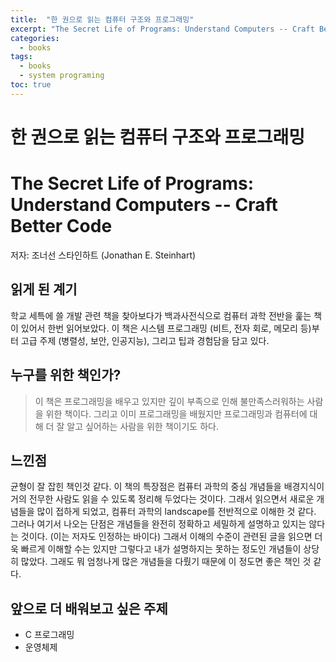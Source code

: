 ```yaml
---
title:  "한 권으로 읽는 컴퓨터 구조와 프로그래밍"
excerpt: "The Secret Life of Programs: Understand Computers -- Craft Better Code"
categories:
  - books
tags:
  - books
  - system programing
toc: true
---
```

# 한 권으로 읽는 컴퓨터 구조와 프로그래밍
# The Secret Life of Programs: Understand Computers -- Craft Better Code

저자: 조너선 스타인하트 (Jonathan E. Steinhart)

## 읽게 된 계기
학교 세특에 쓸 개발 관련 책을 찾아보다가 백과사전식으로 컴퓨터 과학 전반을 훑는 책이 있어서 한번 읽어보았다. 이 책은 시스템 프로그래밍 (비트, 전자 회로, 메모리 등)부터 고급 주제 (병렬성, 보안, 인공지능), 그리고 팁과 경험담을 담고 있다.

## 누구를 위한 책인가?
> 이 책은 프로그래밍을 배우고 있지만 깊이 부족으로 인해 불만족스러워하는 사람을 위한 책이다. 그리고 이미 프로그래밍을 배웠지만 프로그래밍과 컴퓨터에 대해 더 잘 알고 싶어하는 사람을 위한 책이기도 하다.


## 느낀점
균형이 잘 잡힌 책인것 같다. 이 책의 특장점은 컴퓨터 과학의 중심 개념들을 배경지식이 거의 전무한 사람도 읽을 수 있도록 정리해 두었다는 것이다. 그래서 읽으면서 새로운 개념들을 많이 접하게 되었고, 컴퓨터 과학의 landscape를 전반적으로 이해한 것 같다. 그러나 여기서 나오는 단점은 개념들을 완전히 정확하고 세밀하게 설명하고 있지는 않다는 것이다. (이는 저자도 인정하는 바이다) 그래서 이해의 수준이 관련된 글을 읽으면 더욱 빠르게 이해할 수는 있지만 그렇다고 내가 설명하지는 못하는 정도인 개념들이 상당히 많았다. 그래도 뭐 엄청나게 많은 개념들을 다뤘기 때문에 이 정도면 좋은 책인 것 같다.

## 앞으로 더 배워보고 싶은 주제
- C 프로그래밍
- 운영체제